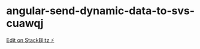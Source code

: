 # angular-send-dynamic-data-to-svs-cuawqj

[Edit on StackBlitz ⚡️](https://stackblitz.com/edit/angular-send-dynamic-data-to-svs-cuawqj)